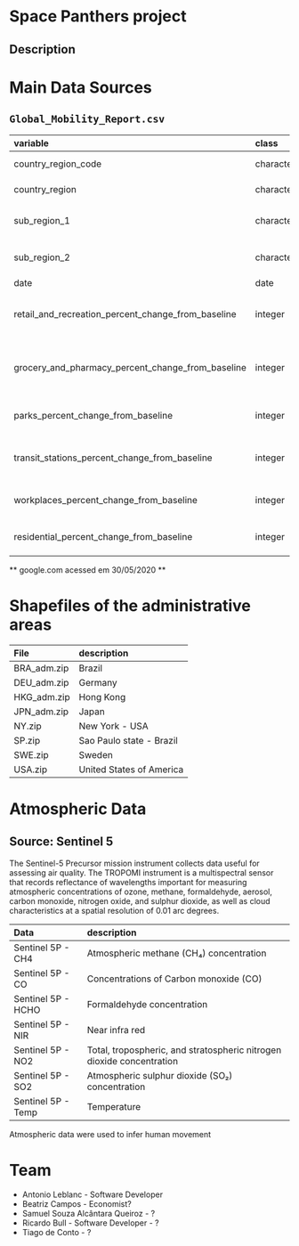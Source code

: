 # Space Panthers project

## Description



# Main Data Sources

## `Global_Mobility_Report.csv`

|variable                                           |class     |description |
|:--------------------------------------------------|:---------|:-----------|
|country_region_code                                |character | country code |          
|country_region                                     |character | coutry region |
|sub_region_1                                       |character | name of sub region 1 |
|sub_region_2                                       |character | name of sub region 2 |
|date                                               |date      | date |
|retail_and_recreation_percent_change_from_baseline |integer   | percentage change of retail and recreaction |
|grocery_and_pharmacy_percent_change_from_baseline  |integer   | percentage change of grocery and pharmacy |
|parks_percent_change_from_baseline                 |integer   | percentage change of parks |
|transit_stations_percent_change_from_baseline      |integer   | percentage change of transit stations |
|workplaces_percent_change_from_baseline            |integer   | percentage change of workplaces |
|residential_percent_change_from_baseline           |integer   | percentage change of residential |
 
** google.com acessed em 30/05/2020 **

# Shapefiles of the administrative areas

|File          |description     |
|:-------------|:---------------|
|BRA_adm.zip   | Brazil |
|DEU_adm.zip   | Germany |
|HKG_adm.zip   | Hong Kong |
|JPN_adm.zip   | Japan |
|NY.zip        | New York - USA |
|SP.zip        | Sao Paulo state - Brazil |
|SWE.zip       | Sweden |
|USA.zip       | United States of America |

# Atmospheric Data

## Source: Sentinel 5

The Sentinel-5 Precursor mission instrument collects data useful for assessing air quality. The TROPOMI instrument is a multispectral sensor that records reflectance of wavelengths important for measuring atmospheric concentrations of ozone, methane, formaldehyde, aerosol, carbon monoxide, nitrogen oxide, and sulphur dioxide, as well as cloud characteristics at a spatial resolution of 0.01 arc degrees.

|Data                |description     |
|:-------------------|:---------------|
| Sentinel 5P - CH4  | Atmospheric methane (CH₄) concentration |
| Sentinel 5P - CO   | Concentrations of Carbon monoxide (CO) |
| Sentinel 5P - HCHO | Formaldehyde concentration |
| Sentinel 5P - NIR  | Near infra red |
| Sentinel 5P - NO2  | Total, tropospheric, and stratospheric nitrogen dioxide concentration |
| Sentinel 5P - SO2  | Atmospheric sulphur dioxide (SO₂) concentration |
| Sentinel 5P - Temp | Temperature  |

Atmospheric data were used to infer human movement

# Team

- Antonio Leblanc - Software Developer
- Beatriz Campos - Economist?
- Samuel Souza Alcântara Queiroz - ?
- Ricardo Bull - Software Developer - ?
- Tiago de Conto - ?

